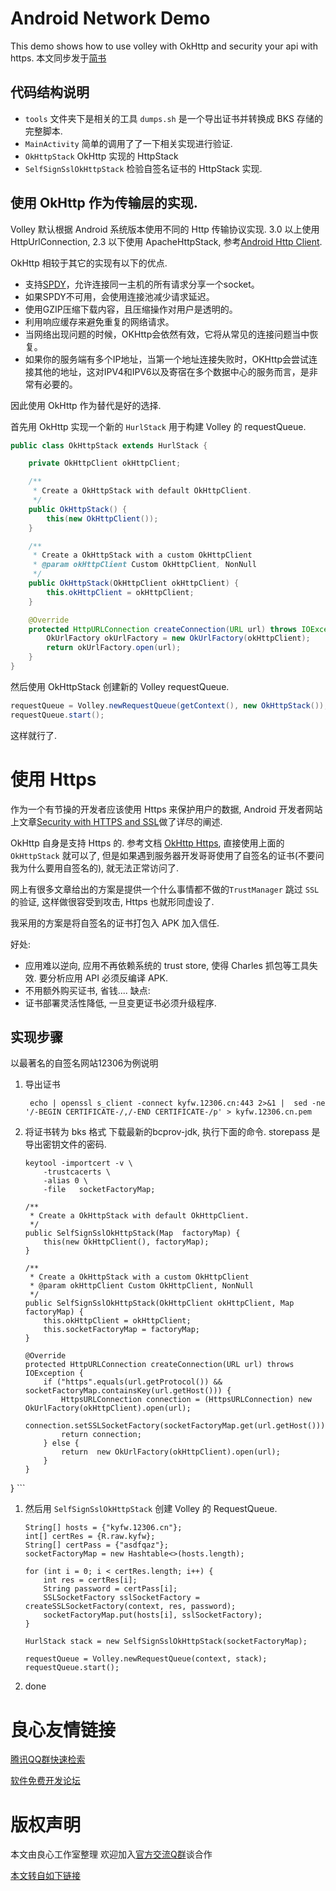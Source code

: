 # Android Network Demo

This demo shows how to use volley with OkHttp and security your api with https.
本文同步发于[简书](http://u.720life.cn/g/edab4f07812b57c7ea69fa7b67a55e9ef165dae64564be0651b0d458cfecc8eef263673d8ec6bc0025421519850b8918)

## 代码结构说明
* `tools` 文件夹下是相关的工具 `dumps.sh` 是一个导出证书并转换成 BKS 存储的完整脚本.
* `MainActivity` 简单的调用了了一下相关实现进行验证.
* `OkHttpStack` OkHttp 实现的 HttpStack
* `SelfSignSslOkHttpStack` 检验自签名证书的 HttpStack 实现.

##  使用 OkHttp 作为传输层的实现.
Volley 默认根据 Android 系统版本使用不同的 Http 传输协议实现. 3.0 以上使用HttpUrlConnection, 2.3 以下使用 ApacheHttpStack, 参考[Android Http Client].

OkHttp 相较于其它的实现有以下的优点.
* 支持[SPDY](http://u.720life.cn/g/f587efc40fdfb9f9d9f3e20c023d5f708215cf92f42aba4cb72c8b50802baddbbe8e79c1dca7f394f03c9b675dfe4bd7)，允许连接同一主机的所有请求分享一个socket。
* 如果SPDY不可用，会使用连接池减少请求延迟。
* 使用GZIP压缩下载内容，且压缩操作对用户是透明的。
* 利用响应缓存来避免重复的网络请求。
* 当网络出现问题的时候，OKHttp会依然有效，它将从常见的连接问题当中恢复。
* 如果你的服务端有多个IP地址，当第一个地址连接失败时，OKHttp会尝试连接其他的地址，这对IPV4和IPV6以及寄宿在多个数据中心的服务而言，是非常有必要的。

因此使用 OkHttp 作为替代是好的选择.

首先用 OkHttp 实现一个新的 `HurlStack` 用于构建 Volley 的 requestQueue.

``` java
public class OkHttpStack extends HurlStack {

    private OkHttpClient okHttpClient;

    /**
     * Create a OkHttpStack with default OkHttpClient.
     */
    public OkHttpStack() {
        this(new OkHttpClient());
    }

    /**
     * Create a OkHttpStack with a custom OkHttpClient
     * @param okHttpClient Custom OkHttpClient, NonNull
     */
    public OkHttpStack(OkHttpClient okHttpClient) {
        this.okHttpClient = okHttpClient;
    }

    @Override
    protected HttpURLConnection createConnection(URL url) throws IOException {
        OkUrlFactory okUrlFactory = new OkUrlFactory(okHttpClient);
        return okUrlFactory.open(url);
    }
}
```

然后使用 OkHttpStack 创建新的 Volley requestQueue.
``` java
requestQueue = Volley.newRequestQueue(getContext(), new OkHttpStack());
requestQueue.start();
```
这样就行了.

# 使用 Https
作为一个有节操的开发者应该使用 Https 来保护用户的数据, Android 开发者网站上文章[Security with HTTPS and SSL]做了详尽的阐述.

OkHttp 自身是支持 Https 的. 参考文档 [OkHttp Https], 直接使用上面的 `OkHttpStack` 就可以了, 但是如果遇到服务器开发哥哥使用了自签名的证书(不要问我为什么要用自签名的), 就无法正常访问了.

 网上有很多文章给出的方案是提供一个什么事情都不做的`TrustManager` 跳过 `SSL` 的验证, 这样做很容受到攻击, Https 也就形同虚设了.

我采用的方案是将自签名的证书打包入 APK 加入信任.

好处:
* 应用难以逆向, 应用不再依赖系统的 trust store, 使得 Charles 抓包等工具失效. 要分析应用 API 必须反编译 APK.
* 不用额外购买证书, 省钱....
缺点:
* 证书部署灵活性降低, 一旦变更证书必须升级程序.

## 实现步骤
以最著名的自签名网站12306为例说明

1. 导出证书
   ```
    echo | openssl s_client -connect kyfw.12306.cn:443 2>&1 |  sed -ne '/-BEGIN CERTIFICATE-/,/-END CERTIFICATE-/p' > kyfw.12306.cn.pem
   ```

1. 将证书转为 bks 格式
    下载最新的bcprov-jdk, 执行下面的命令. storepass 是导出密钥文件的密码.
    ```
    keytool -importcert -v \
        -trustcacerts \
        -alias 0 \
        -file   socketFactoryMap;

    /**
     * Create a OkHttpStack with default OkHttpClient.
     */
    public SelfSignSslOkHttpStack(Map  factoryMap) {
        this(new OkHttpClient(), factoryMap);
    }

    /**
     * Create a OkHttpStack with a custom OkHttpClient
     * @param okHttpClient Custom OkHttpClient, NonNull
     */
    public SelfSignSslOkHttpStack(OkHttpClient okHttpClient, Map  factoryMap) {
        this.okHttpClient = okHttpClient;
        this.socketFactoryMap = factoryMap;
    }

    @Override
    protected HttpURLConnection createConnection(URL url) throws IOException {
        if ("https".equals(url.getProtocol()) && socketFactoryMap.containsKey(url.getHost())) {
            HttpsURLConnection connection = (HttpsURLConnection) new OkUrlFactory(okHttpClient).open(url);
            connection.setSSLSocketFactory(socketFactoryMap.get(url.getHost()));
            return connection;
        } else {
            return  new OkUrlFactory(okHttpClient).open(url);
        }
    }
}
    ```

1. 然后用 `SelfSignSslOkHttpStack` 创建 Volley 的 RequestQueue.

    ```
    String[] hosts = {"kyfw.12306.cn"};
    int[] certRes = {R.raw.kyfw};
    String[] certPass = {"asdfqaz"};
    socketFactoryMap = new Hashtable<>(hosts.length);

    for (int i = 0; i < certRes.length; i++) {
        int res = certRes[i];
        String password = certPass[i];
        SSLSocketFactory sslSocketFactory = createSSLSocketFactory(context, res, password);
        socketFactoryMap.put(hosts[i], sslSocketFactory);
    }

    HurlStack stack = new SelfSignSslOkHttpStack(socketFactoryMap);

    requestQueue = Volley.newRequestQueue(context, stack);
    requestQueue.start();
    ```

1. done

[Volley]:http://developer.android.com/training/volley/index.html
[OkHttp]:http://square.github.io/okhttp/
[Gson]:https://github.com/google/gson

[Security with HTTPS and SSL]:https://developer.android.com/training/articles/security-ssl.html
[OkHttp Https]:https://github.com/square/okhttp/wiki/HTTPS
[Github dodocat/AndroidNetworkDemo]:https://github.com/dodocat/AndroidNetworkdemo
[Android Http Client]:http://android-developers.blogspot.com/2011/09/androids-http-clients.html



 # 良心友情链接

[腾讯QQ群快速检索](http://u.720life.cn/s/8cf73f7c)

[软件免费开发论坛](http://u.720life.cn/s/bbb01dc0)

# 版权声明 

本文由良心工作室整理 欢迎加入[官方交流Q群](https://u.720life.cn/s/f2316816)谈合作

[本文转自如下链接](http://u.720life.cn/g/2e71d0f0a5c601172267ba20d3a43c6e6cd6312f67cf648ad61db4b2e596ab20f053a327e650e4a9f2c1c0f98a3a4504dbbb22227b85892c7e6b1008d2bafb4f744dbab9873e56ac82c76af75118a556)
